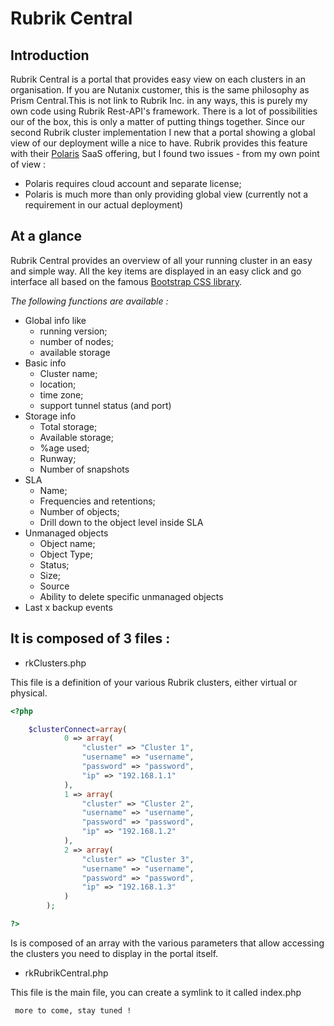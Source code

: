 # Rubrik Central
## Introduction
Rubrik Central is a portal that provides easy view on each clusters in an organisation. If you are Nutanix customer, this is the same philosophy as Prism Central.This is not link to Rubrik Inc. in any ways, this is purely my own code using Rubrik Rest-API's framework. There is a lot of possibilities our of the box, this is only a matter of putting things together. Since our second Rubrik cluster implementation I new that a portal showing a global view of our deployment wille a nice to have. Rubrik provides this feature with their [Polaris](https://www.rubrik.com/product/polaris-overview/) SaaS offering, but I found two issues - from my own point of view : 
* Polaris requires cloud account and separate license;
* Polaris is much more than only providing global view (currently not a requirement in our actual deployment)

## At a glance

Rubrik Central provides an overview of all your running cluster in an easy and simple way. All the key items are displayed in an easy click and go interface all based on the famous [Bootstrap CSS library](https://getbootstrap.com/).

_The following functions are available :_

* Global info like
  - running version;
  - number of nodes;
  - available storage
* Basic info
  - Cluster name;
  - location;
  - time zone;
  - support tunnel status (and port)
* Storage info
  - Total storage;
  - Available storage;
  - %age used;
  - Runway;
  - Number of snapshots
* SLA
  - Name;
  - Frequencies and retentions;
  - Number of objects;
  - Drill down to the object level inside SLA
* Unmanaged objects
  - Object name;
  - Object Type;
  - Status;
  - Size;
  - Source
  - Ability to delete specific unmanaged objects 
* Last x backup events

## It is composed of 3 files : 

- rkClusters.php

This file is a definition of your various Rubrik clusters, either virtual or physical.

```php
<?php

	$clusterConnect=array(
			0 => array(
				"cluster" => "Cluster 1",
				"username" => "username",
				"password" => "password",
				"ip" => "192.168.1.1"
			),
			1 => array(
				"cluster" => "Cluster 2",
				"username" => "username",
				"password" => "password",
				"ip" => "192.168.1.2"
			),
			2 => array(
				"cluster" => "Cluster 3",
				"username" => "username",
				"password" => "password",
				"ip" => "192.168.1.3"
			)
		);

?>
```

Is is composed of an array with the various parameters that allow accessing the clusters you need to display in the portal itself.

- rkRubrikCentral.php

This file is the main file, you can create a symlink to it called index.php 

```
 more to come, stay tuned !
```
